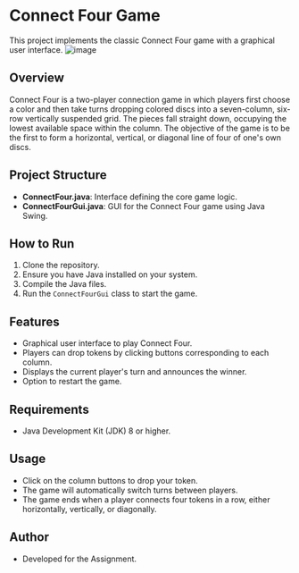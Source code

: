 # Connect Four Game

This project implements the classic Connect Four game with a graphical user interface.
![image](https://github.com/user-attachments/assets/286fee4c-ec12-4ba2-a33f-cb40e2391211)

## Overview

Connect Four is a two-player connection game in which players first choose a color and then take turns dropping colored discs into a seven-column, six-row vertically suspended grid. The pieces fall straight down, occupying the lowest available space within the column. The objective of the game is to be the first to form a horizontal, vertical, or diagonal line of four of one's own discs.

## Project Structure

- **ConnectFour.java**: Interface defining the core game logic.
- **ConnectFourGui.java**: GUI for the Connect Four game using Java Swing.

## How to Run

1. Clone the repository.
2. Ensure you have Java installed on your system.
3. Compile the Java files.
4. Run the `ConnectFourGui` class to start the game.

## Features

- Graphical user interface to play Connect Four.
- Players can drop tokens by clicking buttons corresponding to each column.
- Displays the current player's turn and announces the winner.
- Option to restart the game.

## Requirements

- Java Development Kit (JDK) 8 or higher.

## Usage

- Click on the column buttons to drop your token.
- The game will automatically switch turns between players.
- The game ends when a player connects four tokens in a row, either horizontally, vertically, or diagonally.

## Author

- Developed for the  Assignment.



